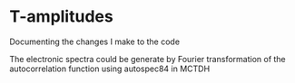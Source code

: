 # T-amplitudes

Documenting the changes I make to the code

The electronic spectra could be generate by Fourier transformation of the autocorrelation function using autospec84 in MCTDH